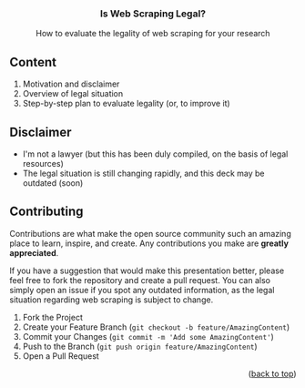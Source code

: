 <a name="readme-top"></a>
<h3 align="center">Is Web Scraping Legal?</h3>
<p align="center">
    How to evaluate the legality of web scraping for your research
  </p>
</div>


## Content

1. Motivation and disclaimer
2. Overview of legal situation
3. Step-by-step plan to evaluate legality (or, to improve it)


## Disclaimer

- I'm not a lawyer (but this has been duly compiled, on the basis of legal resources)
- The legal situation is still changing rapidly, and this deck may be outdated (soon)


## Contributing

Contributions are what make the open source community such an amazing place to learn, inspire, and create. Any contributions you make are **greatly appreciated**.

If you have a suggestion that would make this presentation better, please feel free to fork the repository and create a pull request. You can also simply open an issue if you spot any outdated information, as the legal situation regarding web scraping is subject to change.

1. Fork the Project
2. Create your Feature Branch (`git checkout -b feature/AmazingContent`)
3. Commit your Changes (`git commit -m 'Add some AmazingContent'`)
4. Push to the Branch (`git push origin feature/AmazingContent`)
5. Open a Pull Request

<p align="right">(<a href="#readme-top">back to top</a>)</p>